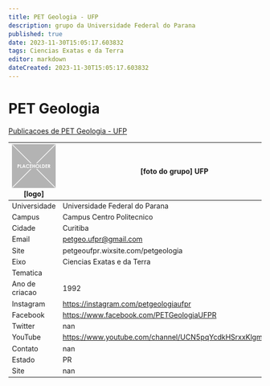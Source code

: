 ```yaml
---
title: PET Geologia - UFP
description: grupo da Universidade Federal do Parana
published: true
date: 2023-11-30T15:05:17.603832
tags: Ciencias Exatas e da Terra
editor: markdown
dateCreated: 2023-11-30T15:05:17.603832
---
```


# PET Geologia

[Publicacoes de PET Geologia - UFP](/atividade/191PETGeologiaUFP/feed)

| ![placeholder.png](/placeholder.png) [logo] | [foto do grupo] UFP         |
| ------------------------------------------- | ------------------------------------------------- |
| Universidade                                | Universidade Federal do Parana      |
| Campus                                      | Campus Centro Politecnico            |
| Cidade                                      | Curitiba             |
| Email                                       | petgeo.ufpr@gmail.com             |
| Site                                        | petgeoufpr.wixsite.com/petgeologia              |
| Eixo                                        | Ciencias Exatas e da Terra              |
| Tematica                                    |           |
| Ano de criacao                              | 1992        |
| Instagram                                   | https://instagram.com/petgeologiaufpr         |
| Facebook                                    | https://www.facebook.com/PETGeologiaUFPR          |
| Twitter                                     | nan           |
| YouTube                                     | https://www.youtube.com/channel/UCN5pqYcdkHSrxxKlgmG18kQ           |
| Contato                                     | nan         |
| Estado                                      |  PR            |
| Site                                        | nan |

